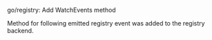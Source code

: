 go/registry: Add WatchEvents method

Method for following emitted registry event was added to the registry backend.
